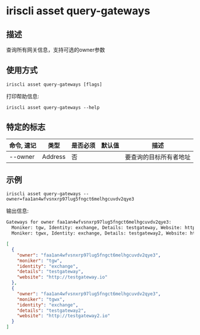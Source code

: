 # iriscli asset query-gateways

## 描述

查询所有网关信息，支持可选的owner参数

## 使用方式

```
iriscli asset query-gateways [flags]
```

打印帮助信息:
```
iriscli asset query-gateways --help
```

## 特定的标志

| 命令, 速记     | 类型   | 是否必须 | 默认值  | 描述                                                         |
| --------------------| -----  | -------- | -------- | ------------------------------------------------------------------- |
| --owner           | Address | 否     |        | 要查询的目标所有者地址 |


## 示例

```
iriscli asset query-gateways --owner=faa1an4wfvsnxrp97lug5fngct6melhgcuvdv2qye3
```

输出信息:
```txt
Gateways for owner faa1an4wfvsnxrp97lug5fngct6melhgcuvdv2qye3:
  Moniker: tgw, Identity: exchange, Details: testgateway, Website: http://testgateway.io
  Moniker: tgwx, Identity: exchange, Details: testgateway2, Website: http://testgateway2.io
```

```json
[
  {
    "owner": "faa1an4wfvsnxrp97lug5fngct6melhgcuvdv2qye3",
    "moniker": "tgw",
    "identity": "exchange",
    "details": "testgateway",
    "website": "http://testgateway.io"
  },
  {
    "owner": "faa1an4wfvsnxrp97lug5fngct6melhgcuvdv2qye3",
    "moniker": "tgwx",
    "identity": "exchange",
    "details": "testgateway2",
    "website": "http://testgateway2.io"
  }
]
```